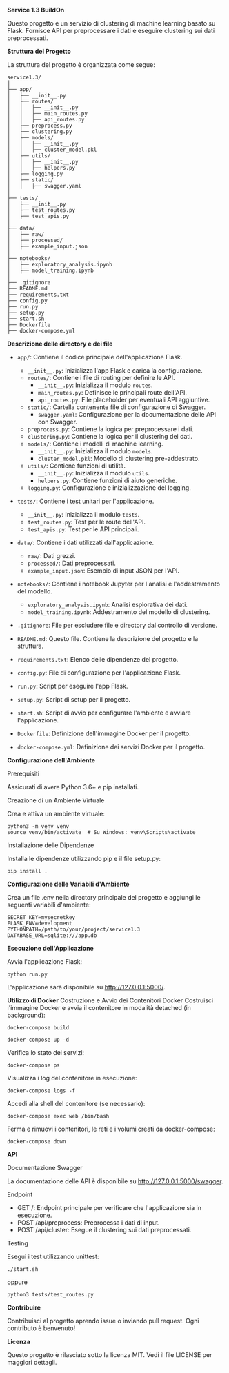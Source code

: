 **Service 1.3 BuildOn**

Questo progetto è un servizio di clustering di machine learning basato su Flask. Fornisce API per preprocessare i dati e eseguire clustering sui dati preprocessati.

**Struttura del Progetto**

La struttura del progetto è organizzata come segue:
```
service1.3/
│
├── app/
│   ├── __init__.py
│   ├── routes/
│   │   ├── __init__.py
│   │   ├── main_routes.py
│   │   ├── api_routes.py
│   ├── preprocess.py
│   ├── clustering.py
│   ├── models/
│   │   ├── __init__.py
│   │   ├── cluster_model.pkl
│   ├── utils/
│   │   ├── __init__.py
│   │   ├── helpers.py
│   ├── logging.py
│   ├── static/
│   │   ├── swagger.yaml
│
├── tests/
│   ├── __init__.py
│   ├── test_routes.py
│   ├── test_apis.py
│
├── data/
│   ├── raw/
│   ├── processed/
│   ├── example_input.json
│
├── notebooks/
│   ├── exploratory_analysis.ipynb
│   ├── model_training.ipynb
│
├── .gitignore
├── README.md
├── requirements.txt
├── config.py
├── run.py
├── setup.py
├── start.sh
├── Dockerfile
├── docker-compose.yml

```


**Descrizione delle directory e dei file**

- `app/`: Contiene il codice principale dell'applicazione Flask.
  - `__init__.py`: Inizializza l'app Flask e carica la configurazione.
  - `routes/`: Contiene i file di routing per definire le API.
    - `__init__.py`: Inizializza il modulo `routes`.
    - `main_routes.py`: Definisce le principali route dell'API.
    - `api_routes.py`: File placeholder per eventuali API aggiuntive.
  - `static/`: Cartella contenente file di configurazione di Swagger.
    - `swagger.yaml`: Configurazione per la documentazione delle API con Swagger.
  - `preprocess.py`: Contiene la logica per preprocessare i dati.
  - `clustering.py`: Contiene la logica per il clustering dei dati.
  - `models/`: Contiene i modelli di machine learning.
    - `__init__.py`: Inizializza il modulo `models`.
    - `cluster_model.pkl`: Modello di clustering pre-addestrato.
  - `utils/`: Contiene funzioni di utilità.
    - `__init__.py`: Inizializza il modulo `utils`.
    - `helpers.py`: Contiene funzioni di aiuto generiche.
  - `logging.py`: Configurazione e inizializzazione del logging.

- `tests/`: Contiene i test unitari per l'applicazione.
  - `__init__.py`: Inizializza il modulo `tests`.
  - `test_routes.py`: Test per le route dell'API.
  - `test_apis.py`: Test per le API principali.

- `data/`: Contiene i dati utilizzati dall'applicazione.
  - `raw/`: Dati grezzi.
  - `processed/`: Dati preprocessati.
  - `example_input.json`: Esempio di input JSON per l'API.

- `notebooks/`: Contiene i notebook Jupyter per l'analisi e l'addestramento del modello.
  - `exploratory_analysis.ipynb`: Analisi esplorativa dei dati.
  - `model_training.ipynb`: Addestramento del modello di clustering.

- `.gitignore`: File per escludere file e directory dal controllo di versione.
- `README.md`: Questo file. Contiene la descrizione del progetto e la struttura.
- `requirements.txt`: Elenco delle dipendenze del progetto.
- `config.py`: File di configurazione per l'applicazione Flask.
- `run.py`: Script per eseguire l'app Flask.
- `setup.py`: Script di setup per il progetto.
- `start.sh`: Script di avvio per configurare l'ambiente e avviare l'applicazione.
- `Dockerfile`: Definizione dell'immagine Docker per il progetto.
- `docker-compose.yml`: Definizione dei servizi Docker per il progetto.

**Configurazione dell'Ambiente**

Prerequisiti

Assicurati di avere Python 3.6+ e pip installati.

Creazione di un Ambiente Virtuale

Crea e attiva un ambiente virtuale:
```
python3 -m venv venv
source venv/bin/activate  # Su Windows: venv\Scripts\activate
```
Installazione delle Dipendenze

Installa le dipendenze utilizzando pip e il file setup.py:
```
pip install .
```
**Configurazione delle Variabili d'Ambiente**

Crea un file .env nella directory principale del progetto e aggiungi le seguenti variabili d'ambiente:

```
SECRET_KEY=mysecretkey
FLASK_ENV=development
PYTHONPATH=/path/to/your/project/service1.3
DATABASE_URL=sqlite:///app.db
```
**Esecuzione dell'Applicazione**

Avvia l'applicazione Flask:
```
python run.py
```
L'applicazione sarà disponibile su http://127.0.0.1:5000/.

**Utilizzo di Docker**
Costruzione e Avvio dei Contenitori Docker
Costruisci l'immagine Docker e avvia il contenitore in modalità detached (in background):
```
docker-compose build
```
```
docker-compose up -d
```
Verifica lo stato dei servizi:

```
docker-compose ps
```
Visualizza i log del contenitore in esecuzione:

```
docker-compose logs -f
```
Accedi alla shell del contenitore (se necessario):

```
docker-compose exec web /bin/bash
```

Ferma e rimuovi i contenitori, le reti e i volumi creati da docker-compose:

```
docker-compose down
```
**API**

Documentazione Swagger

La documentazione delle API è disponibile su http://127.0.0.1:5000/swagger.

Endpoint

- GET /: Endpoint principale per verificare che l'applicazione sia in esecuzione.
- POST /api/preprocess: Preprocessa i dati di input.
- POST /api/cluster: Esegue il clustering sui dati preprocessati.

Testing

Esegui i test utilizzando unittest:
```
./start.sh

```
oppure
```
python3 tests/test_routes.py

```
**Contribuire**

Contribuisci al progetto aprendo issue o inviando pull request. Ogni contributo è benvenuto!

**Licenza**

Questo progetto è rilasciato sotto la licenza MIT. Vedi il file LICENSE per maggiori dettagli.
